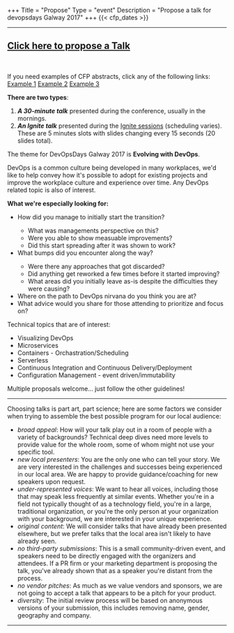 +++
Title = "Propose"
Type = "event"
Description = "Propose a talk for devopsdays Galway 2017"
+++
  {{< cfp_dates >}}

<hr>

<h2><a href="https://docs.google.com/forms/d/e/1FAIpQLSe6LUVcpbXC35ZaV_vEpWcxQTcU5cFhP1ZxS7mHf0-U2hQVyg/viewform">Click here to propose a Talk</a></h2><br />

If you need examples of CFP abstracts, click any of the following links: [Example 1](https://www.devopsdays.org/events/2017-riga/program/chris-van-tuin/) [Example 2](https://www.devopsdays.org/events/2017-riga/program/michiel-rook/) [Example 3](https://www.devopsdays.org/events/2017-riga/program/dmitry-buzdin/)

<strong>There are two types</strong>:
<ol>
  <li><strong><em>A 30-minute talk</em></strong> presented during the conference, usually in the mornings.</li>
  <li><strong><em>An Ignite talk</em></strong> presented during the <a href="/pages/ignite-talks-format">Ignite sessions</a> (scheduling varies). These are 5 minutes slots with slides changing every 15 seconds (20 slides total).</li>
</ol>

The theme for DevOpsDays Galway 2017 is <strong>Evolving with DevOps</strong>.

DevOps is a common culture being developed in many workplaces, we'd like to help convey how it's possible to adopt for existing projects and improve the workplace culture and experience over time. Any DevOps related topic is also of interest.

<strong>What we're especially looking for:</strong>
<ul>
  <li>How did you manage to initially start the transition?</li>
  <ul>
    <li>What was managements perspective on this?</li>
    <li>Were you able to show measuable improvements?</li>
    <li>Did this start spreading after it was shown to work?</li>
  </ul>
  <li>What bumps did you encounter along the way?</li>
  <ul>
    <li>Were there any approaches that got discarded?</li>
    <li>Did anything get reworked a few times before it started improving?</li>
    <li>What areas did you initially leave as-is despite the difficulties they were causing?</li>
  </ul>
  <li>Where on the path to DevOps nirvana do you think you are at?</li>
  <li>What advice would you share for those attending to prioritize and focus on?</li>
</ul>

Technical topics that are of interest:
<ul>
  <li>Visualizing DevOps</li>
  <li>Microservices</li>
  <li>Containers - Orchastration/Scheduling</li>
  <li>Serverless</li>
  <li>Continuous Integration and Continuous Delivery/Deployment</li>
  <li>Configuration Management - event driven/immutability</li>
</ul>

Multiple proposals welcome... just follow the other guidelines!

<hr>

Choosing talks is part art, part science; here are some factors we consider when trying to assemble the best possible program for our local audience:

- _broad appeal_: How will your talk play out in a room of people with a variety of backgrounds? Technical deep dives need more levels to provide value for the whole room, some of whom might not use your specific tool.
- _new local presenters_: You are the only one who can tell your story. We are very interested in the challenges and successes being experienced in our local area. We are happy to provide guidance/coaching for new speakers upon request.
- _under-represented voices_: We want to hear all voices, including those that may speak less frequently at similar events. Whether you're in a field not typically thought of as a technology field, you're in a large, traditional organization, or you're the only person at your organization with your background, we are interested in your unique experience.
- _original content_: We will consider talks that have already been presented elsewhere, but we prefer talks that the local area isn't likely to have already seen.
- _no third-party submissions_: This is a small community-driven event, and speakers need to be directly engaged with the organizers and attendees. If a PR firm or your marketing department is proposing the talk, you've already shown that as a speaker you're distant from the process.
- _no vendor pitches_: As much as we value vendors and sponsors, we are not going to accept a talk that appears to be a pitch for your product.
- _diversity_: The initial review process will be based on anonymous versions of your submission, this includes removing name, gender, geography and company.

<hr>
